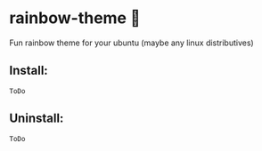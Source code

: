 # rainbow-theme :rainbow:
Fun rainbow theme for your ubuntu (maybe any linux distributives)

## Install:
```ToDo```

## Uninstall:
```ToDo```
